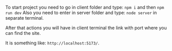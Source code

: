 To start project you need to go in client folder and type:
`npm i` and then `npm run dev`
Also you need to enter in server folder and type:
`node server` in separate terminal.

After that actions you will have in client terminal the link with port where you can find the site.

It is something like: `http://localhost:5173/`.